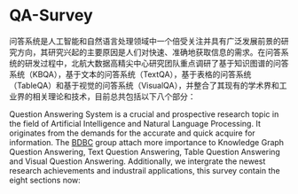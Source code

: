 # QA-Survey

问答系统是人工智能和自然语言处理领域中一个倍受关注并具有广泛发展前景的研究方向，其研究兴起的主要原因是人们对快速、准确地获取信息的需求。在问答系统的研发过程中，北航大数据高精尖中心研究团队重点调研了基于知识图谱的问答系统（KBQA），基于文本的问答系统（TextQA），基于表格的问答系统（TableQA）和基于视觉的问答系统（VisualQA），并整合了其现有的学术界和工业界的相关理论和技术，目前总共包括以下八个部分：

Question Answering System is a crucial and prospective research topic in the field of Artificial Intelligence and Natural Language Processing. It originates from the demands for the accurate and quick acquire for information. The [BDBC]() group attach more importance to Knowledge Graph Question Answering, Text Question Answering, Table Question Answering and Visual Question Answering. Additionally, we intergrate the newest research achievements and industrail applications, this survey contain the eight sections now:

